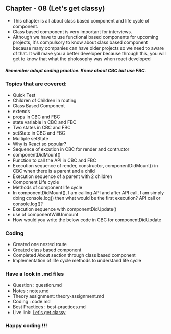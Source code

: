 ## Chapter - 08 (Let's get classy)

- This chapter is all about class based component and life cycle of component.
- Class based component is very important for interviews.
- Although we have to use functional based components for upcoming projects, it's compulsory to know about class based component because many companies can have older projects so we need to aware of that. It will make you a better developer because through this, you will get to know that what the pholosophy was when react developed
##### Remember adapt coding practice. Know about CBC but use FBC.

### Topics that are covered:
- Quick Test 
- Children of Children in routing
- Class Based Component
- extends
- props in CBC and FBC
- state variable in CBC and FBC
- Two states in CBC and FBC
- setState in CBC and FBC
- Multiple setState
- Why is React so popular?
- Sequence of excution in CBC for render and contructor
- componentDidMount()
- Function to call the API in CBC and FBC
- Execution sequence of render, constructor, componentDidMount() in CBC when there is a parent and a child
- Execution sequence of a parent with 2 children
- Component Life cycle
- Methods of component life cycle
- In componentDidMount(), I am calling API and after API call, I am simply doing console.log() then what would be the first execution? API call or console.log()?
- Execution sequence with componentDidUpdate()
- use of componentWillUnmount
- How would you write the below code in CBC for componentDidUpdate

### Coding 
- Created one nested route
- Created class based component
- Completed About section through class based component
- Implementation of life cycle methods to understand life cycle

### Have a look in .md files
- Question : question.md
- Notes : notes.md
- Theory assignment: theory-assignment.md
- Coding : code.md
- Best Practices : best-practices.md
- Live link: [Let's get classy](https://class-08-lets-get-classy.netlify.app/)

### Happy coding !!!


